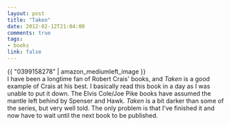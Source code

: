 ```yaml
---
layout: post
title: "Taken"
date: 2012-02-12T21:04:00
comments: true
tags:
- books
link: false
---
```

{{ "0399158278" | amazon_mediumleft_image }}  
I have been a longtime fan of Robert Crais' books, and _Taken_ is a good example of Crais at his best. I basically read this book in a day as I was unable to put it down. The Elvis Cole/Joe Pike books have assumed the mantle left behind by Spenser and Hawk. _Taken_ is a bit darker than some of the series, but very well told. The only problem is that I've finished it and now have to wait until the next book to be published. 
